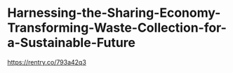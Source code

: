 # Harnessing-the-Sharing-Economy-Transforming-Waste-Collection-for-a-Sustainable-Future
https://rentry.co/793a42q3
